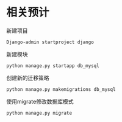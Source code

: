 # 相关预计
新建项目
```shell
Django-admin startproject django
```
新建模块
```shell
python manage.py startapp db_mysql
```
创建新的迁移策略
```shell
python manage.py makemigrations db_mysql
```
使用migrate修改数据库模式
```shell
python manage.py migrate
```
